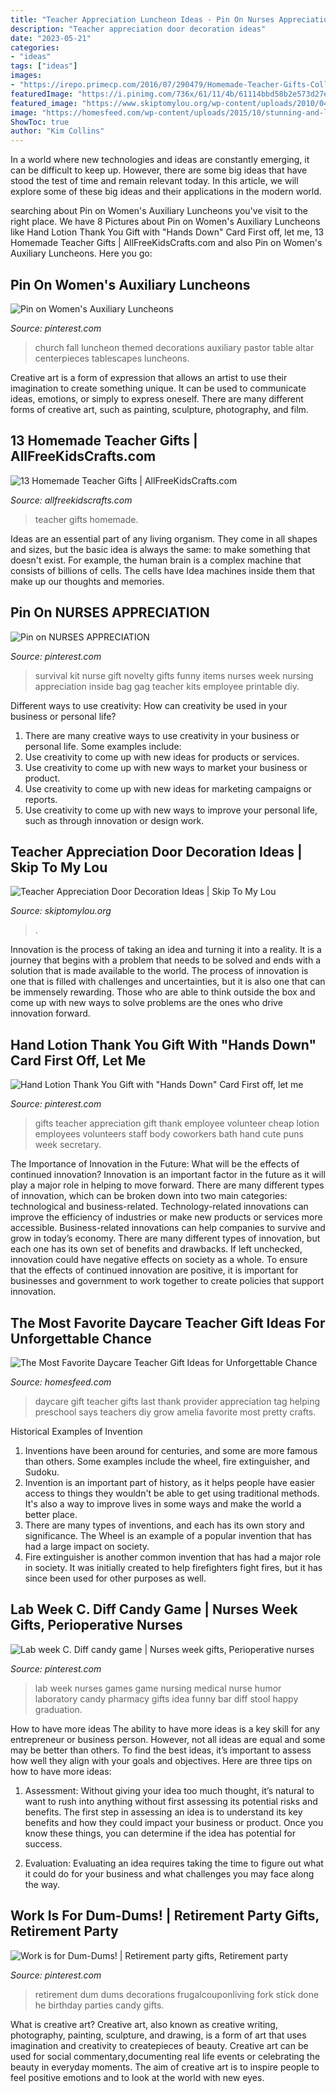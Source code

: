 ```yaml
---
title: "Teacher Appreciation Luncheon Ideas - Pin On Nurses Appreciation"
description: "Teacher appreciation door decoration ideas"
date: "2023-05-21"
categories:
- "ideas"
tags: ["ideas"]
images:
- "https://irepo.primecp.com/2016/07/290479/Homemade-Teacher-Gifts-Collage_ExtraLarge800_ID-1766726.jpg?v=1766726"
featuredImage: "https://i.pinimg.com/736x/61/11/4b/61114bbd58b2e573d27e515b17e19889--laboratory-humor-medical-laboratory.jpg"
featured_image: "https://www.skiptomylou.org/wp-content/uploads/2010/04/TeacherDoorspreadingwingsbutterflies.jpg"
image: "https://homesfeed.com/wp-content/uploads/2015/10/stunning-and-lovable-daycare-teacher-gift-design-with-blue-chevron-pattern-and-blue-cattle-and-potted-flower.jpg"
ShowToc: true
author: "Kim Collins"
---
```



In a world where new technologies and ideas are constantly emerging, it can be difficult to keep up. However, there are some big ideas that have stood the test of time and remain relevant today. In this article, we will explore some of these big ideas and their applications in the modern world.

	

		
searching about Pin on Women&#039;s Auxiliary Luncheons you've visit to the right place. We have 8 Pictures about Pin on Women&#039;s Auxiliary Luncheons like Hand Lotion Thank You Gift with &quot;Hands Down&quot; Card First off, let me, 13 Homemade Teacher Gifts | AllFreeKidsCrafts.com and also Pin on Women&#039;s Auxiliary Luncheons. Here you go:
		
    
## Pin On Women&#039;s Auxiliary Luncheons

<img loading=lazy src="https://i.pinimg.com/736x/08/43/ac/0843ac4afbf28199976c58abb2e702ae--pastor-church-ideas.jpg" onerror="this.onerror=null;this.src='https://tse4.mm.bing.net/th?id=OIP.DsxTKWpxYKbGm503UN8DJAHaJ6&amp;pid=15.1';" alt="Pin on Women&#039;s Auxiliary Luncheons">

_Source: pinterest.com_

>church fall luncheon themed decorations auxiliary pastor table altar centerpieces tablescapes luncheons. 

	

Creative art is a form of expression that allows an artist to use their imagination to create something unique. It can be used to communicate ideas, emotions, or simply to express oneself. There are many different forms of creative art, such as painting, sculpture, photography, and film.

    
## 13 Homemade Teacher Gifts | AllFreeKidsCrafts.com

<img loading=lazy src="https://irepo.primecp.com/2016/07/290479/Homemade-Teacher-Gifts-Collage_ExtraLarge800_ID-1766726.jpg?v=1766726" onerror="this.onerror=null;this.src='https://tse2.mm.bing.net/th?id=OIP.3aPh_5KzmQLqKewQ4adyNwHaLG&amp;pid=15.1';" alt="13 Homemade Teacher Gifts | AllFreeKidsCrafts.com">

_Source: allfreekidscrafts.com_

>teacher gifts homemade. 

	

Ideas are an essential part of any living organism. They come in all shapes and sizes, but the basic idea is always the same: to make something that doesn't exist. For example, the human brain is a complex machine that consists of billions of cells. The cells have Idea machines inside them that make up our thoughts and memories.

    
## Pin On NURSES APPRECIATION

<img loading=lazy src="https://i.pinimg.com/736x/77/5e/1d/775e1d1a98bd1ae17fc42a06df971c0e--nurse-appreciation-gifts-employee-appreciation.jpg" onerror="this.onerror=null;this.src='https://tse2.mm.bing.net/th?id=OIP.kl0Z3_l3oawyGO5ke6V7wwHaJ4&amp;pid=15.1';" alt="Pin on NURSES APPRECIATION">

_Source: pinterest.com_

>survival kit nurse gift novelty gifts funny items nurses week nursing appreciation inside bag gag teacher kits employee printable diy. 

	

Different ways to use creativity: How can creativity be used in your business or personal life?
1. There are many creative ways to use creativity in your business or personal life. Some examples include: 
2. Use creativity to come up with new ideas for products or services. 
3. Use creativity to come up with new ways to market your business or product. 
4. Use creativity to come up with new ideas for marketing campaigns or reports. 
5. Use creativity to come up with new ways to improve your personal life, such as through innovation or design work.

    
## Teacher Appreciation Door Decoration Ideas | Skip To My Lou

<img loading=lazy src="https://www.skiptomylou.org/wp-content/uploads/2010/04/TeacherDoorspreadingwingsbutterflies.jpg" onerror="this.onerror=null;this.src='https://tse4.mm.bing.net/th?id=OIP.frWpC4DpMFnBKg1HBiHfuAHaNj&amp;pid=15.1';" alt="Teacher Appreciation Door Decoration Ideas | Skip To My Lou">

_Source: skiptomylou.org_

>. 

	

Innovation is the process of taking an idea and turning it into a reality. It is a journey that begins with a problem that needs to be solved and ends with a solution that is made available to the world. The process of innovation is one that is filled with challenges and uncertainties, but it is also one that can be immensely rewarding. Those who are able to think outside the box and come up with new ways to solve problems are the ones who drive innovation forward.

    
## Hand Lotion Thank You Gift With &quot;Hands Down&quot; Card First Off, Let Me

<img loading=lazy src="https://i.pinimg.com/736x/f0/0f/85/f00f85ec72d4b6d0559d4b3e41f3a785.jpg" onerror="this.onerror=null;this.src='https://tse1.mm.bing.net/th?id=OIP.QrUP9K-FvHWt9IeaeVqNLQHaNK&amp;pid=15.1';" alt="Hand Lotion Thank You Gift with &quot;Hands Down&quot; Card First off, let me">

_Source: pinterest.com_

>gifts teacher appreciation gift thank employee volunteer cheap lotion employees volunteers staff body coworkers bath hand cute puns week secretary. 

	

The Importance of Innovation in the Future: What will be the effects of continued innovation?
Innovation is an important factor in the future as it will play a major role in helping to move forward. There are many different types of innovation, which can be broken down into two main categories: technological and business-related. Technology-related innovations can improve the efficiency of industries or make new products or services more accessible. Business-related innovations can help companies to survive and grow in today’s economy. There are many different types of innovation, but each one has its own set of benefits and drawbacks. If left unchecked, innovation could have negative effects on society as a whole. To ensure that the effects of continued innovation are positive, it is important for businesses and government to work together to create policies that support innovation.

    
## The Most Favorite Daycare Teacher Gift Ideas For Unforgettable Chance

<img loading=lazy src="https://homesfeed.com/wp-content/uploads/2015/10/stunning-and-lovable-daycare-teacher-gift-design-with-blue-chevron-pattern-and-blue-cattle-and-potted-flower.jpg" onerror="this.onerror=null;this.src='https://tse4.mm.bing.net/th?id=OIP.-k7y9eDzqp7gNnyknUM0uAHaLG&amp;pid=15.1';" alt="The Most Favorite Daycare Teacher Gift Ideas for Unforgettable Chance">

_Source: homesfeed.com_

>daycare gift teacher gifts last thank provider appreciation tag helping preschool says teachers diy grow amelia favorite most pretty crafts. 

	

Historical Examples of Invention
1. Inventions have been around for centuries, and some are more famous than others. Some examples include the wheel, fire extinguisher, and Sudoku.
2. Invention is an important part of history, as it helps people have easier access to things they wouldn't be able to get using traditional methods. It's also a way to improve lives in some ways and make the world a better place.
3. There are many types of inventions, and each has its own story and significance. The Wheel is an example of a popular invention that has had a large impact on society.
4. Fire extinguisher is another common invention that has had a major role in society. It was initially created to help firefighters fight fires, but it has since been used for other purposes as well.

    
## Lab Week C. Diff Candy Game | Nurses Week Gifts, Perioperative Nurses

<img loading=lazy src="https://i.pinimg.com/736x/61/11/4b/61114bbd58b2e573d27e515b17e19889--laboratory-humor-medical-laboratory.jpg" onerror="this.onerror=null;this.src='https://tse1.mm.bing.net/th?id=OIP.ME5j3tx-alRHMAkxpPAvugHaKG&amp;pid=15.1';" alt="Lab week C. Diff candy game | Nurses week gifts, Perioperative nurses">

_Source: pinterest.com_

>lab week nurses games game nursing medical nurse humor laboratory candy pharmacy gifts idea funny bar diff stool happy graduation. 

	

How to have more ideas
The ability to have more ideas is a key skill for any entrepreneur or business person. However, not all ideas are equal and some may be better than others. To find the best ideas, it’s important to assess how well they align with your goals and objectives. Here are three tips on how to have more ideas:
1. Assessment: Without giving your idea too much thought, it’s natural to want to rush into anything without first assessing its potential risks and benefits. The first step in assessing an idea is to understand its key benefits and how they could impact your business or product. Once you know these things, you can determine if the idea has potential for success.

2. Evaluation: Evaluating an idea requires taking the time to figure out what it could do for your business and what challenges you may face along the way.

    
## Work Is For Dum-Dums! | Retirement Party Gifts, Retirement Party

<img loading=lazy src="https://i.pinimg.com/736x/ba/db/42/badb425dfc83415a9d9b067d06675c47--hair-cut-retirement.jpg" onerror="this.onerror=null;this.src='https://tse3.mm.bing.net/th?id=OIP.16kdVKrKrlBPNmWzmSh0bgHaJ6&amp;pid=15.1';" alt="Work is for Dum-Dums! | Retirement party gifts, Retirement party">

_Source: pinterest.com_

>retirement dum dums decorations frugalcouponliving fork stick done he birthday parties candy gifts. 

	

What is creative art?
Creative art, also known as creative writing, photography, painting, sculpture, and drawing, is a form of art that uses imagination and creativity to createpieces of beauty. Creative art can be used for social commentary,documenting real life events or celebrating the beauty in everyday moments. The aim of creative art is to inspire people to feel positive emotions and to look at the world with new eyes.

